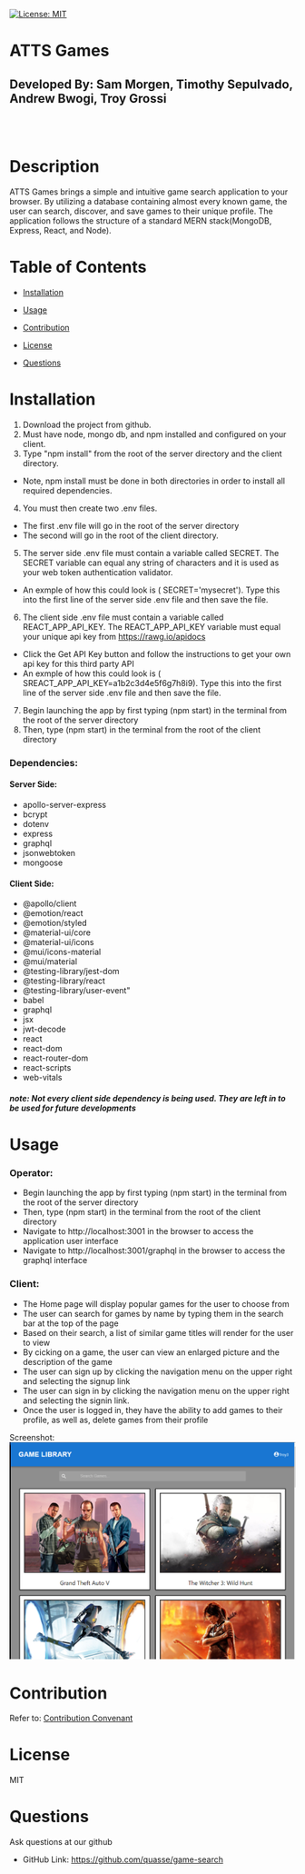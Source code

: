 [![License: MIT](https://img.shields.io/badge/License-MIT-yellow.svg)](https://opensource.org/licenses/MIT)

# ATTS Games

## Developed By: Sam Morgen, Timothy Sepulvado, Andrew Bwogi, Troy Grossi

</br>
</br>

# Description

ATTS Games brings a simple and intuitive game search application to your browser. By utilizing a database containing almost every known game, the user can search, discover, and save games to their unique profile. The application follows the structure of a standard MERN stack(MongoDB, Express, React, and Node).

# Table of Contents

- [Installation](#installation)

- [Usage](#usage)

- [Contribution](#contribution)

- [License](#license)

<!---->

- [Questions](#questions)

# Installation

1) Download the project from github. 
2) Must have node, mongo db, and npm installed and configured on your client. 
3) Type "npm install" from the root of the server directory and the client directory. 
- Note, npm install must be done in both directories in order to install all required dependencies. 
4) You must then create two .env files. 
- The first .env file will go in the root of the server directory 
- The second will go in the root of the client directory. 
5) The server side .env file must contain a variable called SECRET. The SECRET variable can equal any string of characters and it is used as your web token authentication validator. 
- An exmple of how this could look is ( SECRET='mysecret'). Type this into the first line of the server side .env file and then save the file.  
6) The client side .env file must contain a variable called REACT_APP_API_KEY. The REACT_APP_API_KEY variable must equal your unique api key from https://rawg.io/apidocs
- Click the Get API Key button and follow the instructions to get your own api key for this third party API
- An exmple of how this could look is ( SREACT_APP_API_KEY=a1b2c3d4e5f6g7h8i9). Type this into the first line of the server side .env file and then save the file. 
7) Begin launching the app by first typing (npm start) in the terminal from the root of the server directory
8) Then, type (npm start) in the terminal from the root of the client directory

### Dependencies: 
#### Server Side:
- apollo-server-express
- bcrypt
- dotenv
- express
- graphql
- jsonwebtoken
- mongoose
#### Client Side:
- @apollo/client
- @emotion/react
- @emotion/styled
- @material-ui/core
- @material-ui/icons
- @mui/icons-material
- @mui/material
- @testing-library/jest-dom
- @testing-library/react
- @testing-library/user-event"
- babel
- graphql
- jsx
- jwt-decode
- react
- react-dom
- react-router-dom
- react-scripts
- web-vitals
 ##### *note: Not every client side dependency is being used. They are left in to be used for future developments*

# Usage
### Operator:
- Begin launching the app by first typing (npm start) in the terminal from the root of the server directory
- Then, type (npm start) in the terminal from the root of the client directory
- Navigate to  http://localhost:3001 in the browser to access the application user interface
- Navigate to http://localhost:3001/graphql in the browser to access the graphql interface
### Client:
- The Home page will display popular games for the user to choose from
- The user can search for games by name by typing them in the search bar at the top of the page
- Based on their search, a list of similar game titles will render for the user to view
- By cicking on a game, the user can view an enlarged picture and the description of the game
- The user can sign up by clicking the navigation menu on the upper right and selecting the signup link
- The user can sign in by clicking the navigation menu on the upper right and selecting the signin link. 
- Once the user is logged in, they have the ability to add games to their profile, as well as, delete games from their profile


<!---->

Screenshot:
<img src="photos/screenshot.png"/>

<!---->

# Contribution

Refer to:
[Contribution Convenant](https://www.contributor-covenant.org/version/2/0/code_of_conduct/code_of_conduct.md)

# License

MIT

# Questions

Ask questions at our github

- GitHub Link: https://github.com/quasse/game-search
